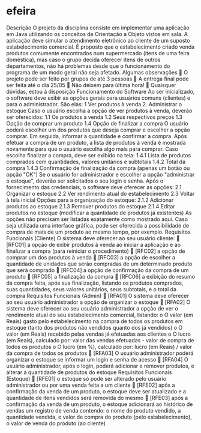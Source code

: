# efeira
Descrição
O projeto da disciplina consiste em implementar uma aplicação em Java utilizando os conceitos de
Orientação a Objeto vistos em sala. A aplicação deve simular o atendimento eletrônico ao cliente de um
suposto estabelecimento comercial.
É proposto que o estabelecimento criado venda produtos comumente encontrados num supermercado
(itens de uma feira doméstica), mas caso o grupo decida oferecer itens de outros departamentos, não há
problemas desde que o funcionamento do programa de um modo geral não seja afetado.
Algumas observações
 O projeto pode ser feito por grupos de até 3 pessoas
 A entrega final pode ser feita até o dia 25/05
 Não deixem para última hora!
 Quaisquer dúvidas, estou à disposição
Funcionamento do Software
Ao ser inicializado, o software deve exibir as opções gerais para usuários comuns (clientes) e para o
administrador. São elas:
1 Ver produtos à venda
2. Administrar o estoque
Caso o usuário escolha a opção de ver produtos à venda, deverão ser oferecidos:
1.1 Os produtos à venda
1.2 Seus respectivos preços
1.3 Opção de comprar um produto
1.4 Opção de finalizar a compra
O usuário poderá escolher um dos produtos que deseja comprar e escolher a opção comprar. Em seguida,
informar a quantidade e confirmar a compra.
Após efetuar a compra de um produto, a lista de produtos à venda é mostrada novamente para que o
usuário escolha algo mais para comprar.
Caso escolha finalizar a compra, deve ser exibido na tela:
1.4.1 Lista de produtos comprados com quantidades, valores unitários e subtotais
1.4.2 Total da compra
1.4.3 Confirmação de finalização da compra (apenas um botão ou opção "OK")
Se o usuário for administrador e escolher a opção "administrar o estoque", deverão ser solicitados o seu
login e senha. Após o fornecimento das credenciais, o software deve oferecer as opções:
2.1 Organizar o estoque
2.2 Ver rendimento atual do estabelecimento
2.3 Voltar à tela inicial
Opções para a organização do estoque:
2.1.2 Adicionar produtos ao estoque
2.1.3 Remover produtos do estoque
2.1.4 Editar produtos no estoque (modificar a quantidade de produtos já existentes)
As opções não precisam ser listadas exatamente como mostrado aqui. Caso seja utilizada uma interface
gráfica, pode ser oferecida a possibilidade de compra de mais de um produto ao mesmo tempo, por
exemplo.
Requisitos Funcionais (Cliente)
O sistema deve oferecer ao seu usuário cliente:
 [RFC01] a opção de exibir produtos à venda ao iniciar a aplicação e ao finalizar a compra (para
reiniciar o procedimento)
 [RFC02] a opção de comprar um dos produtos à venda
 [RFC03] a opção de escolher a quantidade de unidades que serão compradas de um determinado
produto que será comprado
 [RFC04] a opção de confirmação da compra de um produto
 [RFC05] a finalização da compra
 [RFC06] a exibição do resumo da compra feita, após sua finalização, listando os produtos comprados,
suas quantidades, seus valores unitários, seus subtotais, e o total da compra
Requisitos Funcionais (Admin)
 [RFA01] O sistema deve oferecer ao seu usuário administrador a opção de organizar o estoque
 [RFA02] O sistema deve oferecer ao seu usuário administrador a opção de ver o rendimento atual do
seu estabelecimento comercial, listando:
o O valor (em Reais) gasto pelo estabelecimento na compra de todos os produtos em estoque
(tanto dos produtos não vendidos quanto dos já vendidos)
o O valor (em Reais) recebido pelas vendas já efetuadas aos clientes
o O lucro (em Reais), calculado por: valor das vendas efetuadas - valor de compra de todos os
produtos
o O lucro (em %), calculado por: lucro (em Reais) / valor da compra de todos os produtos
 [RFA03] O usuário administrador poderá organizar o estoque se informar um login e senha de acesso
 [RFA04] O usuário administrador, após o login, poderá adicionar e remover produtos, e alterar a
quantidade de produtos do estoque
Requisitos Funcionais (Estoque)
 [RFE01] o estoque só pode ser alterado pelo usuário administrador ou por uma venda feita a um
cliente
 [RFE02] após a confirmação da venda de um produto, o estoque deve ser atualizado e a quantidade
de itens vendidos será removida do mesmo
 [RFE03] após a confirmação da venda de um produto, o estoque adicionará ao histórico de vendas
um registro de venda contendo: o nome do produto vendido, a quantidade vendida, o valor de
compra do produto (pelo estabelecimento), o valor de venda do produto (ao cliente)
